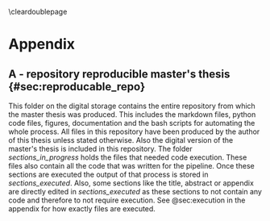 

\cleardoublepage


# Appendix

## A - repository reproducible master's thesis {#sec:reproducable_repo}
This folder on the digital storage contains the entire repository from which the master thesis was produced. This includes the markdown files, python code files, figures, documentation and the bash scripts for automating the whole process. All files in this repository have been produced by the author of this thesis unless stated otherwise. Also the digital version of the master's thesis is included in this repository. The folder *sections_in_progress* holds the files that needed code execution. These files also contain all the code that was written for the pipeline. Once these sections are executed the output of that process is stored in *sections_executed*. Also, some sections like the title, abstract or appendix are directly edited in *sections_executed* as these sections to not contain any code and therefore to not require execution. See @sec:execution in the appendix for how exactly files are executed.  
